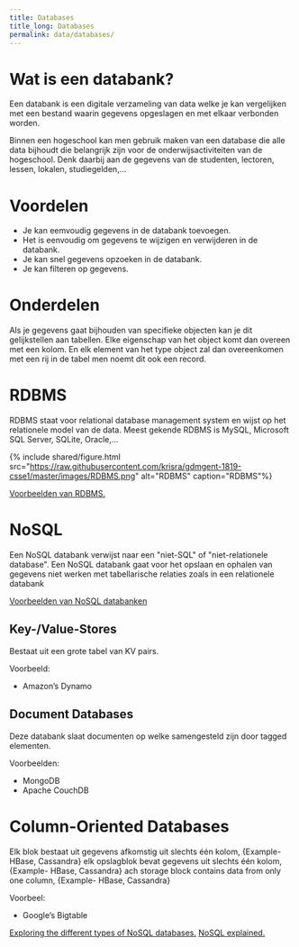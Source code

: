 ```yaml
---
title: Databases
title_long: Databases
permalink: data/databases/
---
```


# Wat is een databank?

Een databank is een digitale verzameling van data welke je kan vergelijken met een bestand waarin gegevens opgeslagen en met elkaar verbonden worden.

Binnen een hogeschool kan men gebruik maken van een database die alle data bijhoudt die belangrijk zijn voor de onderwijsactiviteiten van de hogeschool. Denk daarbij aan de gegevens van de studenten, lectoren, lessen, lokalen, studiegelden,...

# Voordelen
- Je kan eemvoudig gegevens in de databank toevoegen.
- Het is eenvoudig om gegevens te wijzigen en verwijderen in de databank.
- Je kan snel gegevens opzoeken in de databank.
- Je kan filteren op gegevens.

# Onderdelen

Als je gegevens gaat bijhouden van specifieke objecten kan je dit gelijkstellen aan tabellen.
Elke eigenschap van het object komt dan overeen met een kolom.
En elk element van het type object zal dan overeenkomen met een rij in de tabel men noemt dit ook een record.

# RDBMS
RDBMS staat voor relational database management system en wijst op het relationele model van de data.
Meest gekende RDBMS is MySQL, Microsoft SQL Server, SQLite, Oracle,...

{% include shared/figure.html src="https://raw.githubusercontent.com/krisra/gdmgent-1819-csse1/master/images/RDBMS.png" alt="RDBMS" caption="RDBMS"%}


[Voorbeelden van RDBMS.](https://en.wikipedia.org/wiki/List_of_relational_database_management_systems)

# NoSQL
Een NoSQL databank verwijst naar een "niet-SQL" of "niet-relationele database".
Een NoSQL databank gaat voor het opslaan en ophalen van gegevens niet werken met tabellarische relaties zoals in een relationele databank

[Voorbeelden van NoSQL databanken](https://bigdata-madesimple.com/18-free-and-widely-used-open-source-nosql-databases/)

## Key-/Value-Stores
Bestaat uit een grote tabel van KV pairs.

Voorbeeld: 
- Amazon’s Dynamo

## Document Databases

Deze databank slaat documenten op welke samengesteld zijn door tagged elementen.

Voorbeelden:
- MongoDB
- Apache CouchDB

# Column-Oriented Databases
Elk blok bestaat uit gegevens afkomstig uit slechts één kolom, {Example- HBase, Cassandra}
elk opslagblok bevat gegevens uit slechts één kolom, {Example- HBase, Cassandra}
ach storage block contains data from only one column, {Example- HBase, Cassandra}

Voorbeel:
- Google’s Bigtable

[Exploring the different types of NoSQL databases.](https://www.3pillarglobal.com/insights/exploring-the-different-types-of-nosql-databases)
[NoSQL explained.](https://www.mongodb.com/nosql-explained)